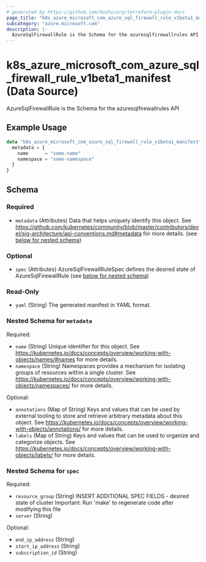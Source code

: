 ```yaml
---
# generated by https://github.com/hashicorp/terraform-plugin-docs
page_title: "k8s_azure_microsoft_com_azure_sql_firewall_rule_v1beta1_manifest Data Source - terraform-provider-k8s"
subcategory: "azure.microsoft.com"
description: |-
  AzureSqlFirewallRule is the Schema for the azuresqlfirewallrules API
---
```


# k8s_azure_microsoft_com_azure_sql_firewall_rule_v1beta1_manifest (Data Source)

AzureSqlFirewallRule is the Schema for the azuresqlfirewallrules API

## Example Usage

```terraform
data "k8s_azure_microsoft_com_azure_sql_firewall_rule_v1beta1_manifest" "example" {
  metadata = {
    name      = "some-name"
    namespace = "some-namespace"
  }
}
```

<!-- schema generated by tfplugindocs -->
## Schema

### Required

- `metadata` (Attributes) Data that helps uniquely identify this object. See https://github.com/kubernetes/community/blob/master/contributors/devel/sig-architecture/api-conventions.md#metadata for more details. (see [below for nested schema](#nestedatt--metadata))

### Optional

- `spec` (Attributes) AzureSqlFirewallRuleSpec defines the desired state of AzureSqlFirewallRule (see [below for nested schema](#nestedatt--spec))

### Read-Only

- `yaml` (String) The generated manifest in YAML format.

<a id="nestedatt--metadata"></a>
### Nested Schema for `metadata`

Required:

- `name` (String) Unique identifier for this object. See https://kubernetes.io/docs/concepts/overview/working-with-objects/names/#names for more details.
- `namespace` (String) Namespaces provides a mechanism for isolating groups of resources within a single cluster. See https://kubernetes.io/docs/concepts/overview/working-with-objects/namespaces/ for more details.

Optional:

- `annotations` (Map of String) Keys and values that can be used by external tooling to store and retrieve arbitrary metadata about this object. See https://kubernetes.io/docs/concepts/overview/working-with-objects/annotations/ for more details.
- `labels` (Map of String) Keys and values that can be used to organize and categorize objects. See https://kubernetes.io/docs/concepts/overview/working-with-objects/labels/ for more details.


<a id="nestedatt--spec"></a>
### Nested Schema for `spec`

Required:

- `resource_group` (String) INSERT ADDITIONAL SPEC FIELDS - desired state of cluster Important: Run 'make' to regenerate code after modifying this file
- `server` (String)

Optional:

- `end_ip_address` (String)
- `start_ip_address` (String)
- `subscription_id` (String)
